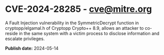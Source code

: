 # CVE-2024-28285 - cve@mitre.org

A Fault Injection vulnerability in the SymmetricDecrypt function in cryptopp/elgamal.h of Cryptopp Crypto++ 8.9, allows an attacker to co-reside in the same system with a victim process to disclose information and escalate privileges.

**Publish date:** 2024-05-14
